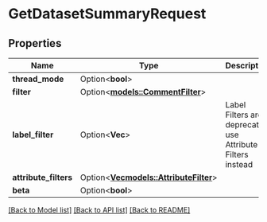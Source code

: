 # GetDatasetSummaryRequest

## Properties

Name | Type | Description | Notes
------------ | ------------- | ------------- | -------------
**thread_mode** | Option<**bool**> |  | [optional]
**filter** | Option<[**models::CommentFilter**](CommentFilter.md)> |  | [optional]
**label_filter** | Option<**Vec<String>**> | Label Filters are deprecated, use Attribute Filters instead | [optional]
**attribute_filters** | Option<[**Vec<models::AttributeFilter>**](AttributeFilter.md)> |  | [optional]
**beta** | Option<**bool**> |  | [optional]

[[Back to Model list]](../README.md#documentation-for-models) [[Back to API list]](../README.md#documentation-for-api-endpoints) [[Back to README]](../README.md)



